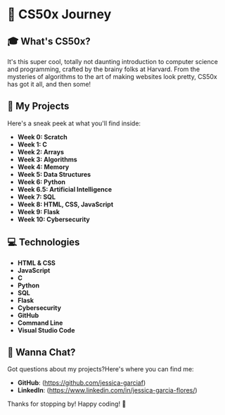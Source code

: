# 🌟 CS50x Journey

## 🎓 What's CS50x?

It's this super cool, totally not daunting introduction to computer science and programming, crafted by the brainy folks at Harvard. From the mysteries of algorithms to the art of making websites look pretty, CS50x has got it all, and then some!

## 🚀 My Projects

Here's a sneak peek at what you'll find inside:

- **Week 0: Scratch**
- **Week 1: C**
- **Week 2: Arrays**
- **Week 3: Algorithms**
- **Week 4: Memory**
- **Week 5: Data Structures**
- **Week 6: Python**
- **Week 6.5: Artificial Intelligence**
- **Week 7: SQL**
- **Week 8: HTML, CSS, JavaScript**
- **Week 9: Flask**
- **Week 10: Cybersecurity**

## 💻 Technologies

- **HTML & CSS**
- **JavaScript**
- **C**
- **Python**
- **SQL**
- **Flask**
- **Cybersecurity**
- **GitHub**
- **Command Line**
- **Visual Studio Code**

## 💌 Wanna Chat?

Got questions about my projects?Here's where you can find me:

- **GitHub**: (https://github.com/jessica-garciaf)
- **LinkedIn**: (https://www.linkedin.com/in/jessica-garcia-flores/)

Thanks for stopping by! Happy coding! 💖

